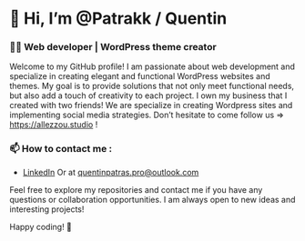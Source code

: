 # 👋 Hi, I’m @Patrakk / Quentin

### 👨‍💻 Web developer | WordPress theme creator

Welcome to my GitHub profile! I am passionate about web development and specialize in creating elegant and functional WordPress websites and themes. My goal is to provide solutions that not only meet functional needs, but also add a touch of creativity to each project.
I own my business that I created with two friends! We are specialize in creating Wordpress sites and implementing social media strategies. Don’t hesitate to come follow us => https://allezzou.studio !

### 📫 How to contact me :

- [LinkedIn](https://www.linkedin.com/in/quentin-patras-5245591b2/)
Or at quentinpatras.pro@outlook.com

Feel free to explore my repositories and contact me if you have any questions or collaboration opportunities. I am always open to new ideas and interesting projects!

Happy coding! 🚀

<!---
Patrakk/Patrakk is a ✨ special ✨ repository because its `README.md` (this file) appears on your GitHub profile.
You can click the Preview link to take a look at your changes.
--->
